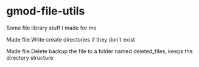 # gmod-file-utils
Some file library stuff I made for me

Made file.Write create directories if they don't exist

Made file.Delete backup the file to a folder named deleted_files, keeps the directory structure
